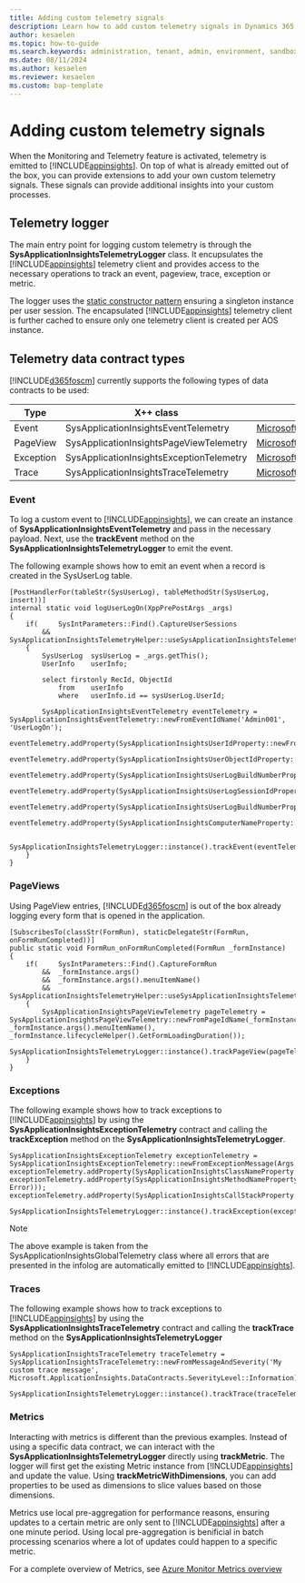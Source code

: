 ```yaml
---
title: Adding custom telemetry signals
description: Learn how to add custom telemetry signals in Dynamics 365 Finance & Supply Chain Management.  
author: kesaelen
ms.topic: how-to-guide
ms.search.keywords: administration, tenant, admin, environment, sandbox, telemetry
ms.date: 08/11/2024
ms.author: kesaelen
ms.reviewer: kesaelen
ms.custom: bap-template
---
```

# Adding custom telemetry signals

When the Monitoring and Telemetry feature is activated, telemetry is emitted to [!INCLUDE[appinsights](./includes/azure-application-insights-name.md)]. On top of what is already emitted out of the box, you can provide extensions to add your own custom telemetry signals. These signals can provide additional insights into your custom processes.

## Telemetry logger

The main entry point for logging custom telemetry is through the **SysApplicationInsightsTelemetryLogger** class. It encupsulates the [!INCLUDE[appinsights](./includes/azure-application-insights-name.md)] telemetry client and provides access to the necessary operations to track an event, pageview, trace, exception or metric. 

The logger uses the [static constructor pattern](https://learn.microsoft.com/dynamics365/fin-ops-core/dev-itpro/dev-ref/xpp-static-classes#static-constructors) ensuring a singleton instance per user session. The encapsulated [!INCLUDE[appinsights](./includes/azure-application-insights-name.md)] telemetry client is further cached to ensure only one telemetry client is created per AOS instance.

## Telemetry data contract types

[!INCLUDE[d365foscm](./includes/finops-product-name-long.md)] currently supports the following types of data contracts to be used:

| Type             | X++ class                                     | Application Insights Data Type |
|------------------|-----------------------------------------------|--------------------------------|
| Event            | SysApplicationInsightsEventTelemetry          | [Microsoft.ApplicationInsights.DataContracts.EventTelemetry](https://learn.microsoft.com/dotnet/api/microsoft.applicationinsights.datacontracts.eventtelemetry?view=azure-dotnet) |
| PageView         | SysApplicationInsightsPageViewTelemetry       | [Microsoft.ApplicationInsights.DataContracts.PageViewTelemetry](https://learn.microsoft.com/dotnet/api/microsoft.applicationinsights.datacontracts.pageviewtelemetry?view=azure-dotnet) |
| Exception        | SysApplicationInsightsExceptionTelemetry      | [Microsoft.ApplicationInsights.DataContracts.ExceptionTelemetry](https://learn.microsoft.com/dotnet/api/microsoft.applicationinsights.datacontracts.exceptiontelemetry?view=azure-dotnet) |
| Trace            | SysApplicationInsightsTraceTelemetry          | [Microsoft.ApplicationInsights.DataContracts.TraceTelemetry](https://learn.microsoft.com/dotnet/api/microsoft.applicationinsights.datacontracts.tracetelemetry?view=azure-dotnet) |

### Event

To log a custom event to [!INCLUDE[appinsights](./includes/azure-application-insights-name.md)], we can create an instance of **SysApplicationInsightsEventTelemetry** and pass in the necessary payload. Next, use the **trackEvent** method on the **SysApplicationInsightsTelemetryLogger** to emit the event.

The following example shows how to emit an event when a record is created in the SysUserLog table. 

```xpp
[PostHandlerFor(tableStr(SysUserLog), tableMethodStr(SysUserLog, insert))]
internal static void logUserLogOn(XppPrePostArgs _args)
{
    if(     SysIntParameters::Find().CaptureUserSessions
        &&  SysApplicationInsightsTelemetryHelper::useSysApplicationInsightsTelemetryLogger())
    {
        SysUserLog  sysUserLog = _args.getThis();
        UserInfo    userInfo;

        select firstonly RecId, ObjectId 
            from    userInfo 
            where   userInfo.id == sysUserLog.UserId;

        SysApplicationInsightsEventTelemetry eventTelemetry = SysApplicationInsightsEventTelemetry::newFromEventIdName('Admin001', 'UserLogOn');
        eventTelemetry.addProperty(SysApplicationInsightsUserIdProperty::newFromValue(sysUserLog.UserId));
        eventTelemetry.addProperty(SysApplicationInsightsUserObjectIdProperty::newFromValue(guid2Str(userInfo.ObjectId)));
        eventTelemetry.addProperty(SysApplicationInsightsUserLogBuildNumberProperty::newFromValue(sysUserLog.BuildNum));
        eventTelemetry.addProperty(SysApplicationInsightsUserLogSessionIdProperty::newFromValue(int2Str(sysUserLog.SessionId)));
        eventTelemetry.addProperty(SysApplicationInsightsUserLogBuildNumberProperty::newFromValue(sysUserLog.BuildNum));
        eventTelemetry.addProperty(SysApplicationInsightsComputerNameProperty::newFromValue(sysUserLog.Computername));

        SysApplicationInsightsTelemetryLogger::instance().trackEvent(eventTelemetry);
    }
}
```

### PageViews

Using PageView entries, [!INCLUDE[d365foscm](./includes/finops-product-name-long.md)] is out of the box already logging every form that is opened in the application.

```xpp
[SubscribesTo(classStr(FormRun), staticDelegateStr(FormRun, onFormRunCompleted))]
public static void FormRun_onFormRunCompleted(FormRun _formInstance)
{
    if(     SysIntParameters::Find().CaptureFormRun
        &&  _formInstance.args()
        &&  _formInstance.args().menuItemName()
        &&  SysApplicationInsightsTelemetryHelper::useSysApplicationInsightsTelemetryLogger())
    {
        SysApplicationInsightsPageViewTelemetry pageTelemetry = SysApplicationInsightsPageViewTelemetry::newFromPageIdName(_formInstance.instanceId(), _formInstance.args().menuItemName(), _formInstance.lifecycleHelper().GetFormLoadingDuration());
        SysApplicationInsightsTelemetryLogger::instance().trackPageView(pageTelemetry);
    }
}
```

### Exceptions

The following example shows how to track exceptions to [!INCLUDE[appinsights](./includes/azure-application-insights-name.md)] by using the **SysApplicationInsightsExceptionTelemetry** contract and calling the **trackException** method on the **SysApplicationInsightsTelemetryLogger**.

```xpp
SysApplicationInsightsExceptionTelemetry exceptionTelemetry = SysApplicationInsightsExceptionTelemetry::newFromExceptionMessage(Args.getArg('txt'));
exceptionTelemetry.addProperty(SysApplicationInsightsClassNameProperty::newFromValue(classStr(Global)));
exceptionTelemetry.addProperty(SysApplicationInsightsMethodNameProperty::newFromValue(staticmethodStr(Global, Error)));
exceptionTelemetry.addProperty(SysApplicationInsightsCallStackProperty::newFromCurrentCallStack());

SysApplicationInsightsTelemetryLogger::instance().trackException(exceptionTelemetry);
```

> [!NOTE]
> The above example is taken from the SysApplicationInsightsGlobalTelemetry class where all errors that are presented in the infolog are automatically emitted to [!INCLUDE[appinsights](./includes/azure-application-insights-name.md)]. 

### Traces

The following example shows how to track exceptions to [!INCLUDE[appinsights](./includes/azure-application-insights-name.md)] by using the **SysApplicationInsightsTraceTelemetry** contract and calling the **trackTrace** method on the **SysApplicationInsightsTelemetryLogger**

```xpp
SysApplicationInsightsTraceTelemetry traceTelemetry = SysApplicationInsightsTraceTelemetry::newFromMessageAndSeverity('My custom trace message', Microsoft.ApplicationInsights.DataContracts.SeverityLevel::Information);

SysApplicationInsightsTelemetryLogger::instance().trackTrace(traceTelemetry);
```

### Metrics

Interacting with metrics is different than the previous examples. Instead of using a specific data contract, we can interact with the **SysApplicationInsightsTelemetryLogger** directly using **trackMetric**. The logger will first get the existing Metric instance from [!INCLUDE[appinsights](./includes/azure-application-insights-name.md)] and update the value. Using **trackMetricWithDimensions**, you can add properties to be used as dimensions to slice values based on those dimensions. 

Metrics use local pre-aggregation for performance reasons, ensuring updates to a certain metric are only sent to [!INCLUDE[appinsights](./includes/azure-application-insights-name.md)] after a one minute period. Using local pre-aggregation is benificial in batch processing scenarios where a lot of updates could happen to a specific metric.

For a complete overview of Metrics, see [Azure Monitor Metrics overview](https://learn.microsoft.com/azure/azure-monitor/essentials/data-platform-metrics)